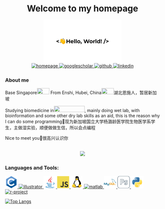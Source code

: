 # <div align="center">Welcome to my homepage</div> 

<div align="center">
<img src="./greetings.gif" align="center" style="width: 50%" />
</div> 

<div align="center">
<a href="https://lingweilyu.github.io/" target="_blank">
<img src=https://img.shields.io/badge/homepage-%23071D49?&style=for-the-badge&logo=homeassistantcommunitystore&logoColor=white alt=homepage style="margin-bottom: 5px;" />
</a>
<a href="https://scholar.google.com/citations?user=am5KtrcAAAAJ" target="_blank">
<img src=https://img.shields.io/badge/googlescholar-%230F9D58?&style=for-the-badge&logo=googlescholar&logoColor=white alt=googlescholar style="margin-bottom: 5px;" />
</a>
<a href="https://github.com/lingweilyu" target="_blank">
<img src=https://img.shields.io/badge/github-%2324292e.svg?&style=for-the-badge&logo=github&logoColor=white alt=github style="margin-bottom: 5px;" />
</a>
<a href="https://www.linkedin.com/in/lingwei-lyu-2bb940332/" target="_blank">
<img src=https://img.shields.io/badge/linkedin-%231E77B5.svg?&style=for-the-badge&logo=linkedin&logoColor=white alt=linkedin style="margin-bottom: 5px;" />
</a>
</div> 

### About me
Base Singapore<img src="https://emojis.wiki/thumbs/emojis/singapore.webp" width="40" height="20"/> From Enshi, Hubei, China<img src="https://emojis.wiki/thumbs/emojis/china.webp" width="40" height="20"/>湖北恩施人，暂居新加坡

Studying biomedicine in[<img src="https://medicine.nus.edu.sg/graduatestudies/wp-content/uploads/sites/16/2023/05/NUS-Med-Logo-Landscape-01-final.png" width="100" height="20"/>](https://medicine.nus.edu.sg), mainly doing wet lab, with bioinformation and some other dry lab skills as an aid, this is the reason why I can do some programming🔬现为新加坡国立大学杨潞龄医学院生物医学系学生，主做湿实验，顺便做做生信，所以会点编程

Nice to meet you🤝很高兴认识你

<h2 align>

<h2 align>

<h2 align>

<p align="center">
  <img width="400" src="https://starecat.com/content/wp-content/uploads/when-your-program-is-a-complete-mess-but-it-does-its-job-pigeon-flying.jpg" />
</p>
<h3 align="left">Languages and Tools:</h3>
<p align="left"> <a href="https://www.cprogramming.com/" target="_blank" rel="noreferrer"> <img src="https://raw.githubusercontent.com/devicons/devicon/master/icons/c/c-original.svg" alt="c" width="40" height="40"/> </a> <a href="https://www.adobe.com/in/products/illustrator.html" target="_blank" rel="noreferrer"> <img src="https://www.vectorlogo.zone/logos/adobe_illustrator/adobe_illustrator-icon.svg" alt="illustrator" width="40" height="40"/> </a> <a href="https://www.java.com" target="_blank" rel="noreferrer"> <img src="https://raw.githubusercontent.com/devicons/devicon/master/icons/java/java-original.svg" alt="java" width="40" height="40"/> </a> <a href="https://developer.mozilla.org/en-US/docs/Web/JavaScript" target="_blank" rel="noreferrer"> <img src="https://raw.githubusercontent.com/devicons/devicon/master/icons/javascript/javascript-original.svg" alt="javascript" width="40" height="40"/> </a> <a href="https://www.linux.org/" target="_blank" rel="noreferrer"> <img src="https://raw.githubusercontent.com/devicons/devicon/master/icons/linux/linux-original.svg" alt="linux" width="40" height="40"/> </a> <a href="https://www.mathworks.com/" target="_blank" rel="noreferrer"> <img src="https://upload.wikimedia.org/wikipedia/commons/2/21/Matlab_Logo.png" alt="matlab" width="40" height="40"/> </a> <a href="https://www.mysql.com/" target="_blank" rel="noreferrer"> <img src="https://raw.githubusercontent.com/devicons/devicon/master/icons/mysql/mysql-original-wordmark.svg" alt="mysql" width="40" height="40"/> </a> <a href="https://www.photoshop.com/en" target="_blank" rel="noreferrer"> <img src="https://raw.githubusercontent.com/devicons/devicon/master/icons/photoshop/photoshop-line.svg" alt="photoshop" width="40" height="40"/> </a> <a href="https://www.python.org" target="_blank" rel="noreferrer"> <img src="https://raw.githubusercontent.com/devicons/devicon/master/icons/python/python-original.svg" alt="python" width="40" height="40"/> </a> <a href="https://www.r-project.org" target="_blank" rel="noreferrer"> <img src="https://www.r-project.org/Rlogo.png" alt="r-project" width="40" height="40"/> </p>

[![Top Langs](https://github-readme-stats.vercel.app/api/top-langs/?username=lingweilyu)](https://github.com/anuraghazra/github-readme-stats)
<!--
**lingweilyu/lingweilyu** is a ✨ _special_ ✨ repository because its `README.md` (this file) appears on your GitHub profile.
Here are some ideas to get you started:

- 🔭 I’m currently working on ...
- 🌱 I’m currently learning ...
- 👯 I’m looking to collaborate on ...
- 🤔 I’m looking for help with ...
- 💬 Ask me about ...
- 📫 How to reach me: ...
- 😄 Pronouns: ...
- ⚡ Fun fact: ...
-->
